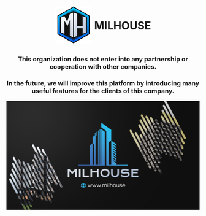 <h1 align="center">
  <img align="center" src="/assets/img/icons/webIcons/favicon-96x96.png" style="padding-bottom: 8px; min-height: 40px" /> MILHOUSE
</h1>

<h3 align="center">This organization does not enter into any partnership or cooperation with other companies.</h3>

<h3 align="center">In the future, we will improve this platform by introducing many useful features for the clients of this company.</h3>

<img align="center" src="/assets/img/other/githubIntro.png"/>
